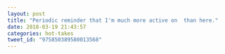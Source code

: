 ```yaml
---
layout: post
title: "Periodic reminder that I'm much more active on  than here."
date: 2018-03-19 21:43:57
categories: hot-takes
tweet_id: "975850389580013568"
---
```



<!-- Original tweet: https://twitter.com/i/status/975850389580013568 -->